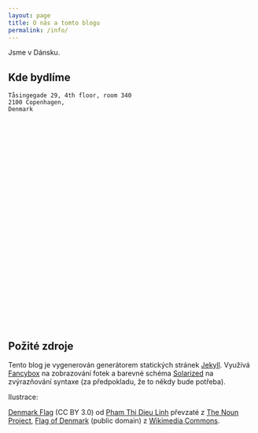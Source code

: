 ```yaml
---
layout: page
title: O nás a tomto blogu
permalink: /info/
---
```


Jsme v Dánsku.

Kde bydlíme
-----------
    Tåsingegade 29, 4th floor, room 340
    2100 Copenhagen,
    Denmark

<!--
Google Map
-->
<style>
  #map {
    width: 750px;
    height: 400px;
  }
</style>
<script src="https://maps.googleapis.com/maps/api/js"></script>
<script>
  function initialize() {
    var mapCanvas = document.getElementById('map');
    var myLatLng = {lat: 55.709869, lng: 12.570033317};
    var mapOptions = {
      center: myLatLng,
      zoom: 14,
      mapTypeId: google.maps.MapTypeId.ROADMAP
    }
    var map = new google.maps.Map(mapCanvas, mapOptions)
    var marker = new google.maps.Marker({
        position: myLatLng,
        map: map,
        title: 'Tåsingegade 29, Kodaň'
      });
  }
  google.maps.event.addDomListener(window, 'load', initialize);
</script>
<div id="map"></div>
<br>

Požité zdroje
-------------

Tento blog je vygenerován generátorem statických stránek [Jekyll](https://jekyllrb.com/).
Využívá
[Fancybox](http://fancyapps.com/fancybox/) na zobrazování fotek
a barevné schéma [Solarized](http://ethanschoonover.com/solarized) na zvýrazňování syntaxe (za předpokladu, že to někdy bude potřeba).

Ilustrace:
<!--
[Denmark](https://thenounproject.com/term/denmark/19705/) (CC BY 3.0) od [Sofie Hauge Katan](https://thenounproject.com/sofie.katan),
-->
[Denmark Flag](https://thenounproject.com/term/denmark/42045/) (CC BY 3.0) od [Pham Thi Dieu Linh](https://thenounproject.com/phdieuli/)
převzaté z [The Noun Project](https://thenounproject.com/),
[Flag of Denmark](https://commons.wikimedia.org/wiki/File:Flag_of_Denmark.svg) (public domain) z
[Wikimedia Commons](https://commons.wikimedia.org/).
